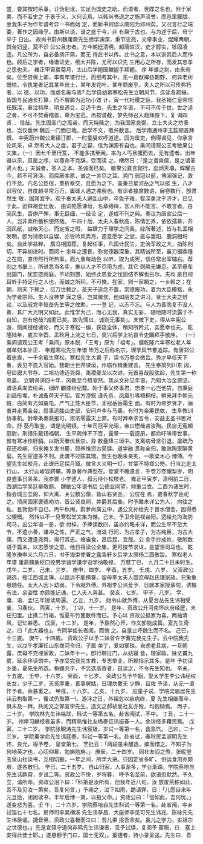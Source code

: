 <!-- { "loadSidebar": true } -->
盛，要其按时系事，订伪刬讹，实足为国史之助。而谱者，世牒之名也，附于家乘，而不若史之
于表于义，义何讥焉。以韩尚书退之之施声流誉，而邑里朦胧，至我朱子为作年谱考异一书而始
定，而新书则误以南阳为邓州矣。又况言行之端委，著作之因缘乎。由斯以谈，谱之盛于今，非
有戾于古也。与为述于后，毋宁举于
日出。
故尚书蔚州魏庸斋先生绩学渊深，秉节忠亮，文章事业，焜耀两朝，舆台妇竖，莫不识
公公且忠者。方今朝廷清明，超唐轶汉，史才醇实，铄固凌遥。凡公所为，自必备扬汗简，而无
待此书以传。此书之意，本以训其后人而作也。顾后之学者，缘谱证史，细大并陈，尤可以识先
生用心之所存，而发其忠孝之思也夫。
雍正甲寅崴菊月，太山后学趟国麟盥手拜题。
序
年谱之刻，由来尚矣。位至宫保上卿，率有年谱行世，而细考其中，无一嘉猷裨益朝野，
何异老树既枯，令执笔者记其某年出土，某年发花叶，某年颓废乎。夫人之所以可传弗朽者，以
德、以功，而虚名奚与焉?
后学自幼慕寒松先生立朝风节，迄读各疏稿，皆国与民通长打算，而不屑屑为近功小效
计，寅一代社稷之臣。我圣祖仁皇帝信任既深，眷注特厚，明良遇合，足迈千古。先生之年谱，
不可不传于世。世之读之者，不可不焚香稽首，尊为宝范。再按谱截，梦先师召入趋拜殿下，复
谒四贤．．信哉。先生固圣门之高弟，而天特降之，为我国家良弼，立士大夫之坊表也，岂仅垂休
魏氏一门而已哉。后学不文，敬弁数言。
后学南通州李玉鋐顿首拜撰。
中宪蔚州魏公重镇汀郡，一时童叟欢呼道途。园为属吏，例得谒见，仰承言论风采，卓
然有大人之度，君子之容，信为渊源有自也。乘间请观公王考敏果公文集，（一）因七千里行笈，
不能多携至闽，率为人丐且攫而去，无有遗者。出年谱以示，且属之序，以尊命不克辞，受而读
之，喟然日：「是之谓爽儒，是之谓圣贤人也。」夫诚者，圣人之本，圣诚而已矣。
敏果公嘉言懿行，彪炳天壤，辉耀古今，若不可涯涣。而探厥本原，诚之一言尽之耳。溯门
弱冠以前，博闻强记，敦行不怠。凡名公臣宿，羣折辈交，且愿为之下。盖秉日星河岳之气以挺
生，八才识容仪，自度越寻常万万，庸碌人遇之弗察也。有识者接席数语，展卷数行，卽肃然生
敬，固其宜乎。观于奉太夫人避乱山中，卒免子难，智深勇沈干济才，已见于此。迨释褐登仕版，
由词苑愿谏垣，名章络绎，言人所不能言、不敢言者。白简风生，百僚严惮，事无巨细，一经论
定，遂成不刊之典。奏议为唐宣公后一人，岂非素所蓄积使然哉。
午四十后，太夫人春秋高，陈情乞养，依依孺慕，芥园风纸，诚格天心，而定省之暇，
益肆力于理学之间奥。综所著述，皆与扎盂相发明，卽为诗歌以自娱，亦皆吟风弄月，遗意愿学
之堂，直与嵩阳、鹿洞相埒矣。自此学益粹。
膺冯相国荐，复起任事，凡国计民生，吏治军政之大，指陈剀切，不异初进时。而阅十
余年之邃飬，弥觉德器深重，其精诚所至，虽刀锯鼎锤之在前，直坦然行所热事，而九重每动色
以听，取为成宪，信任常出宰辅右。荐剡之书屡上，所进悉当名实，推以人才不尽用为虑，其它
则略无嫌忌。盖至悬车出国门，犹恋恋阙庭，不顷刻置，始终此忠爱之忱固结不解也云尔。夫均
是目视耳听手持足行之人也，而诚之所积，不可掩。在家，则一家頼之，一乡赖之；在朝，则天
下赖之，亿万世赖之。圣天子追念不置，崇德报功，着为大臣模楷，永为学者宗师。生人没神梦
寐之感，岂其微欤。他如朋友之讲习，贤士大夫之辨论，以及戚党李恒岳先生等之攸助，一一登
记，以志不忘。与人为善而复不没人善，其广大光明又如此。此惟学为己，而心无我，真实无妄，
随地随时流露于不自知，岂有他哉?诚而已矣。故先懦曰．诚则无事矣」。末微下吏，得从中宪公
游，侧闻授经诸论，而又于寒松一编，获窥全体，稍知所矜式，实愿幸也夫。
乾隆陆年，崴次辛酉，孟秋月上浣之七日，吴兴后学上杭县令史圜拜手敬序。
（一）乘间请观公王考「乘间」原本脱．「王考」原为「祖考」。据乾隆六年寒松老人年
谱单刻本补正．
奉题寒松先生年谱
毕万之后称名宗，理学风节羣追踪。有唐郑公着忠直，一千余载生寒松。寒松先生大君
子，读书万卷会微旨。秀才早任天下重，表见不自入官始。我朝世世开谏垣，作砺作楫重建言。
先生奉简列川东
阔，皂曰骢大节存。二祖功德迈尧舜，禹稷夔龙以次进。元首喜哉股肱起，先生第一称忠盖。
立朝谔谔四十年，风裁至今想凛然。我从文孙见年谱，乃知大冶金原坚。谱语真率去绘采，细碎
覼缕纷纪载。始于事父终事君，忠孝一心岂他贷。自秉庭训趋彤墀，朴诚蚤荷天子知。官方澄叙
谨先务，凤凰引喙梧桐枝。朝来拜手朝元殿，白简有光如震电。严气正性大臣节，豸冠岳岳霜生
面。有时为帝罗贤才，骊衷并走黄金台。启事远胜山吏部，安问卢李与马裴。有时为帝筹民依，
生阜教训协事机。封章条奏获报可，浓浓零露天上霏。有时拜奉求言令，安益主圣书思对命。抒
葵丹取鉴，谓是光明镜。十年司冠平允昭，帝曰懋哉咨汝陶。民自无寃頼庭尉，刑措乐戴钖福朝。
生平疏帅不下百，露章一一载遗册。都俞吁啡带世事，惟有寒冰作肝膈。以斯天眷优且崇，异
数叠降三垣中。支离病骨坚引退，屡疏乃获还崆峒、归来掩关发书簏，颐养惟资古简牍。道学融
贯称全归，敢效陶家醉黄菊。先生宦迹多不刊。此谱不过陈其瑞。我生也晚未亲炙，一歌梁木心
博傅。今望先生如皎月，此谱已足探月窟。微言大义明一灯，甘棠不特郑公笏。行当北走太行山，
太行山峻容跻攀。等身著作典型在。登堂不瞻遗言．千卷万卷耀梨枣，明良盛事日杲杲。我亦寰
小学道人，孤云待仆松枝老。
雍正甲寅岁，清明前二日，西湖后学吴廷崋敬题。
魏敏公年谱书后
公德业闻望，倾重当世。二酉为诸生时，指会城三立阁，仰大禹、关公数公像，皆山右贤圣，
公位在
焉，崴春秋学臣祀之。顷闻国家褒德劝功，晋公贤良祠，并爵其后裔。时予雎未详公为人，
向往之私，且勃勃不自已。丙午秋闱，蔚萝尚属云中，遇公文孙绘先于晋水僧舍，因得悉公梗概。
然转以不一见寒松堂文集为憾。己未，予卫命廵视台阳，适绘允为海防司马，出公年谱一册，欲
付梓。予捧读数四，虽亦约略未详，而公生平不忽大节，不遗小善，谦冲之性，严正之气，流溢
行间，为古孝子，为古纯臣，为古大儒，而又遭逢尧舜，得行其志。飨庙食，昌后昆，宜哉。公
余手抄成帙，敬附数语于篇末，以志愿学之意。他日得读公全集，更可按节求详，是望贤司马也。
乾隆岁庚申义六月六日，书于海束使署之露香轩乡后学太原杨二酉敬跋。
寒松老人年谱
庸斋魏象枢口授男学诚学谦学谥学纳敬禄，
万暦丁巳，
九月二十日未时生。
戊午，二岁。
己未，三岁。
庚申，四岁。
辛酉，五岁。
壬戌．六岁。
父资政公谒选，授江西城主簿。以路远不能携眷，留母李太夫人暨庶母赵氏理家政。兄象象
悬随任。太大人因卜幼弱，下令就外傅。外祖李公讳爱予．日就本家授章句，诱掖有法，余姿性
亦颇能记诵，仁人夫人喜甚。
癸亥，七岁。
甲子，八岁。
学、庸、语、孟!三年授读周遍。
乙丑，九岁。
始令山就外傅，从夏台丛先生讳相受嶪，习春伙。
丙寅，十岁。
丁卯，十一岁。
是年，资政公升河南怀庆府经歴，未任归里。止携二竹箱，惟夏布竹篦数件而已。予心以
资政公抵家为喜，两袖清风，记忆甚悉。
戊辰，十二岁。
是年，予豁然心开，作文卽能成篇。夏先生奇之，曰「此大器也」。令同学齿长者阅，而愧
之。自是止呼魏生而不名。
己巳，十三崴。
庚午，十四崴。
资政公子以予二妹曾许字曹完我先生子。云中院我先生，以戊午孝廉任山东商河令归，子属
单丁，爱如掌珠。自虑老且病，一旦朝露，庶母不克埋家政，二妹年十一，卽行聘过门，从姑寝
食，理家政。妹丈甫九崴，延余伴读馆中。予亦受完我先生教，专志举业，所赖指示其多。是年
予初读乡墨，夏先生所选。稍嫌共平，予另选高奇者，自读之，不令先生知也。
辛未，十五崴。
壬申，十六岁。
癸酉，十匕岁。
资政公与予毕姻，娶太学生李公讳经权长女，少于二岁，天资厚重，善事舅姑，日理炊爨无
少懈，且佐
予读，从无一语怍予者。余甚重之。
甲戌，十八岁。
乙亥，十九岁。
应童子试，学院梁眉居先生讳云构取第一，覆试仍取第一l。游泮之日，外祖忽以痰病终．夏
先生相继而卒，俱未及一拜。共阅文之郭宣宇先生，选文之郝祯皇社友亦殁，均抱恸焉。
丙子，二十岁。
学院林先生讳铭球，科试一等第五名，赴省闱试，不中。
丁丑，二十一岁。
州庠习麟经者虽多，而精熟惟社友杨泰征讳振春一人。余讲经多藉资焉。
戊寅，二十二岁。
学院张観涛先生讳宸极，岁试一等第一名，食禀饩。
己卯，二十三岁。
学院秦学俞先生讳廷奏，科试一等第一名。赴省试，春秋房孟淑明先生讳，良允，得予卷，
呈堂第七。
艺批云：「两段虽未醒透，摈而惜之。不知子为何地英才也，心叨仰慕，勉旃勉旃。」
庚辰，二十四岁。
同社友阎之秀、张昵登玉泉山社读书，互相切删，一年之间，所学大进。只因定省多旷，
供运食用亦颇艰，遂各散归。
辛巳，二十五岁。
自山归家，人事渐多，学业渐疎。学院蔡培自先生讳鹏霄，岁试二等。资政公不悦，岁将暮，
呼予名至前，欲语忽默然。予久立，请所命。资政公泪下曰：「科第是汝所有，但我年近八旬，汝
放废荒栋如此，吾不及见汝一第矣，吾复何言，」予闻之，泣下如雨，跪请罪，日：「儿愿自来年
元旦后，闭阅读书，半年后博一第，以报父命。」资政公曰：「信如此，吾何忧。」遂变悲为喜。壬
午，二十六岁。学院蔡培自先生科试一等第一名。赴省闱，中乡试箔匕十七名。房师司李吴横溪
先生讳孳昌、大座师李见可先生讳兆、陈咏先先生讳扆诵。捷音至，资政公喜极而泣曰：吾儿果
报吾命矣。虽儿之学力，实祖宗之世德也。」先是宣镇守道何非鸣先生讳谦者，见予试牍，复阅予
窗稿，曰．塞上安得此佳士耶。」遂悬额予门曰，国士无双」。报捷者，持小录呈送。先生曰．吾
